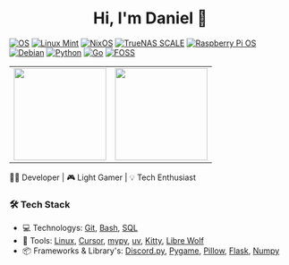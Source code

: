 <h1 align="center">Hi, I'm Daniel 👋</h1>

[![OS](https://img.shields.io/badge/Linux-informational?style=flat&logo=linux&logoColor=white)](https://github.com/torvalds/linux)
[![Linux Mint](https://img.shields.io/badge/Linux%20Mint-70b43c?style=flat&logo=linuxmint&logoColor=white)](https://linuxmint.com/)
[![NixOS](https://img.shields.io/badge/NixOS-5277C3?style=flat&logo=nixos&logoColor=white)](https://nixos.org/)
[![TrueNAS SCALE](https://img.shields.io/badge/TrueNAS%20SCALE-0095D5?style=flat&logo=truenas&logoColor=white)](https://www.truenas.com/truenas-scale/)
[![Raspberry Pi OS](https://img.shields.io/badge/Raspberry%20Pi%20OS-C51A4A?style=flat&logo=raspberrypi&logoColor=white)](https://www.raspberrypi.com/software/)
[![Debian](https://img.shields.io/badge/Debian-D70A53?style=flat&logo=debian&logoColor=white)](https://www.debian.org/)
[![Python](https://img.shields.io/badge/Python-blue?style=flat&logo=python&logoColor=white)](https://www.python.org/)
[![Go](https://img.shields.io/badge/Go-00ADD8?style=flat&logo=go&logoColor=white)](https://go.dev/)
[![FOSS](https://img.shields.io/badge/FOSS-3da639?style=flat&logo=opensourceinitiative&logoColor=white)](https://en.wikipedia.org/wiki/Free_and_open-source_software)

<table>
  <tr>
    <td>
      <img src="https://github-readme-stats.vercel.app/api/top-langs/?username=DHMorse&layout=compact&theme=tokyonight" height="165px"/>
    </td>
    <td>
      <img src="https://github-readme-activity-graph.vercel.app/graph?username=DHMorse&theme=tokyo-night" height="165px"/>
    </td>
  </tr>
</table>


👨‍💻 Developer | 🎮 Light Gamer | 💡 Tech Enthusiast  

### 🛠️ Tech Stack
- 💻️ Technologys: [Git](https://github.com/git/git), [Bash](https://www.gnu.org/software/bash/), [SQL](https://www.mysql.com/) 
- 🔧 Tools: [Linux](https://github.com/torvalds/linux), [Cursor](https://www.cursor.com/), [mypy](https://github.com/python/mypy), [uv](https://github.com/astral-sh/uv), [Kitty](https://github.com/kovidgoyal/kitty), [Libre Wolf](https://codeberg.org/librewolf/source)
- 📦 Frameworks & Library's: [Discord.py](https://github.com/Rapptz/discord.py), [Pygame](https://github.com/pygame/pygame), [Pillow](https://github.com/python-pillow/Pillow), [Flask](https://github.com/pallets/flask/), [Numpy](https://github.com/numpy/numpy)

<!--
**DHMorse/DHMorse** is a ✨ _special_ ✨ repository because its `README.md` (this file) appears on your GitHub profile.

Here are some ideas to get you started:

- 🔭 I’m currently working on ...
- 🌱 I’m currently learning ...
- 👯 I’m looking to collaborate on ...
- 🤔 I’m looking for help with ...
- 💬 Ask me about ...
- 📫 How to reach me: ...
- 😄 Pronouns: ...
- ⚡ Fun fact: ...
-->
